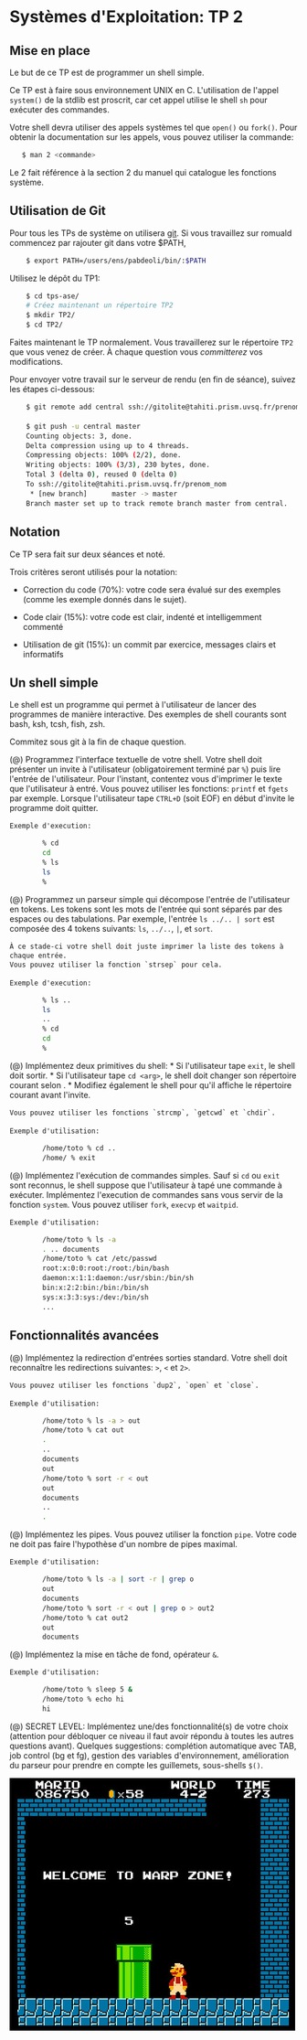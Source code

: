 Systèmes d'Exploitation: TP 2
=============================

Mise en place
-------------

Le but de ce TP est de programmer un shell simple.

Ce TP est à faire sous environnement UNIX en C.
L'utilisation de l'appel `system()` de la stdlib est proscrit, car
cet appel utilise le shell `sh` pour exécuter des commandes.

Votre shell devra utiliser des appels systèmes tel que `open()` ou `fork()`.
Pour obtenir la documentation sur les appels, vous pouvez utiliser la commande:

```bash
   $ man 2 <commande>
```

Le 2 fait référence à la section 2 du manuel qui catalogue les fonctions système.

Utilisation de Git
------------------

Pour tous les TPs de système on utilisera [git](http://git-scm.com).
Si vous travaillez sur romuald commencez par rajouter git dans votre $PATH,

```bash
    $ export PATH=/users/ens/pabdeoli/bin/:$PATH
```


Utilisez le dépôt du TP1:

```bash
    $ cd tps-ase/
    # Créez maintenant un répertoire TP2
    $ mkdir TP2/
    $ cd TP2/
```

Faites maintenant le TP normalement. Vous travaillerez sur le répertoire ```TP2``` que vous
venez de créer. À chaque question vous *committerez* vos modifications.

Pour envoyer votre travail sur le serveur de rendu (en fin de séance), suivez les étapes ci-dessous:

```bash
    $ git remote add central ssh://gitolite@tahiti.prism.uvsq.fr/prenom_nom

    $ git push -u central master
    Counting objects: 3, done.
    Delta compression using up to 4 threads.
    Compressing objects: 100% (2/2), done.
    Writing objects: 100% (3/3), 230 bytes, done.
    Total 3 (delta 0), reused 0 (delta 0)
    To ssh://gitolite@tahiti.prism.uvsq.fr/prenom_nom
     * [new branch]      master -> master
    Branch master set up to track remote branch master from central.
```

Notation
--------

Ce TP sera fait sur deux séances et noté.

Trois critères seront utilisés pour la notation:

* Correction du code (70%): votre code sera évalué sur des exemples (comme
  les exemple donnés dans le sujet).

* Code clair (15%): votre code est clair, indenté et intelligemment commenté

* Utilisation de git (15%): un commit par exercice, messages clairs et informatifs

Un shell simple
---------------

Le shell est un programme qui permet à l'utilisateur de lancer des programmes
de manière interactive. Des exemples de shell courants sont bash, ksh, tcsh,
fish, zsh.

Commitez sous git à la fin de chaque question.

(@) Programmez l'interface textuelle de votre shell.
    Votre shell doit présenter un invite à l'utilisateur (obligatoirement terminé par `%`)
    puis lire l'entrée de l'utilisateur.
    Pour l'instant, contentez vous d'imprimer le texte que l'utilisateur
    à entré.
    Vous pouvez utiliser les fonctions: `printf` et `fgets` par exemple.
    Lorsque l'utilisateur tape `CTRL+D` (soit EOF) en début d'invite le
    programme doit quitter.

    Exemple d'execution:

```bash
        % cd
        cd
        % ls
        ls
        %
```


(@) Programmez un parseur simple qui décompose l'entrée de l'utilisateur
    en tokens. Les tokens sont les mots de l'entrée qui sont séparés par
    des espaces ou des tabulations.
    Par exemple, l'entrée `ls ../.. | sort` est composée des 4 tokens suivants:
    `ls`, `../..`, `|`, et `sort`.

    À ce stade-ci votre shell doit juste imprimer la liste des tokens à chaque entrée.
    Vous pouvez utiliser la fonction `strsep` pour cela.

    Exemple d'execution:

```bash
        % ls ..
        ls
        ..
        % cd
        cd
        %
```


(@) Implémentez deux primitives du shell:
    * Si l'utilisateur tape `exit`, le shell doit sortir.
    * Si l'utilisateur tape `cd <arg>`, le shell doit changer son
      répertoire courant selon <arg>.
    * Modifiez également le shell pour qu'il affiche le répertoire
      courant avant l'invite.

    Vous pouvez utiliser les fonctions `strcmp`, `getcwd` et `chdir`.

    Exemple d'utilisation:

```bash
        /home/toto % cd ..
        /home/ % exit
```


(@) Implémentez l'exécution de commandes simples.
    Sauf si `cd` ou `exit` sont reconnus, le shell suppose que l'utilisateur
    à tapé une commande à exécuter.
    Implémentez l'execution de commandes sans vous servir de la fonction `system`.
    Vous pouvez utiliser `fork`, `execvp` et `waitpid`.

    Exemple d'utilisation:

```bash
        /home/toto % ls -a
        . .. documents
        /home/toto % cat /etc/passwd
        root:x:0:0:root:/root:/bin/bash
        daemon:x:1:1:daemon:/usr/sbin:/bin/sh
        bin:x:2:2:bin:/bin:/bin/sh
        sys:x:3:3:sys:/dev:/bin/sh
        ...
```


Fonctionnalités avancées
------------------------

(@) Implémentez la redirection d'entrées sorties standard. Votre shell
    doit reconnaître les redirections suivantes: `>`, `<` et `2>`.

    Vous pouvez utiliser les fonctions `dup2`, `open` et `close`.

    Exemple d'utilisation:

``` bash
        /home/toto % ls -a > out
        /home/toto % cat out
        .
        ..
        documents
        out
        /home/toto % sort -r < out
        out
        documents
        ..
        .
```


(@) Implémentez les pipes.
    Vous pouvez utiliser la fonction `pipe`.
    Votre code ne doit pas faire l'hypothèse d'un nombre de pipes maximal.

    Exemple d'utilisation:

```bash
        /home/toto % ls -a | sort -r | grep o
        out
        documents
        /home/toto % sort -r < out | grep o > out2
        /home/toto % cat out2
        out
        documents
```


(@) Implémentez la mise en tâche de fond, opérateur `&`.

    Exemple d'utilisation:

```bash
        /home/toto % sleep 5 &
        /home/toto % echo hi
        hi
```

(@) SECRET LEVEL: Implémentez une/des fonctionnalité(s) de votre choix (attention
    pour débloquer ce niveau il faut avoir répondu à toutes les autres questions
    avant). Quelques suggestions: complétion automatique avec TAB, job control
    (bg et fg), gestion des variables d'environnement, amélioration du parseur
    pour prendre en compte les guillemets, sous-shells `$()`.

![Secret Level](mario.jpg)
